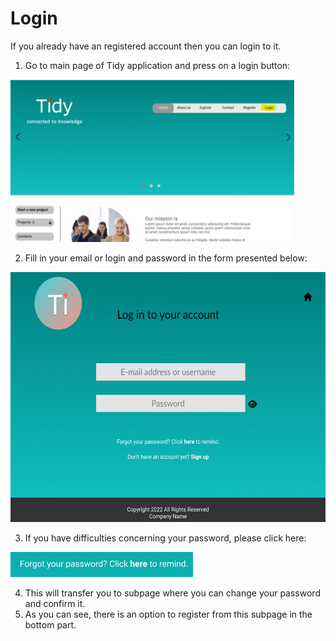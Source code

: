 # Login

If you already have an registered account then you can login to it. 

1. Go to main page of Tidy application and press on a login button:

<img src='../../img/login button.png' height='260'>

2. Fill in your email or login and password in the form presented below:


<img src='../../img/Login subpage.png' height='400'>

3. If you have difficulties concerning your password, please click here:

<img src='../../img/password.png' height='40'>

4. This will transfer you to subpage where you can change your password and confirm it.
5. As you can see, there is an option to register from this subpage in the bottom part. 